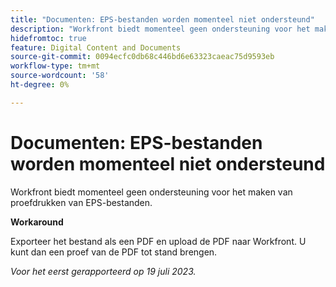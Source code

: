 ```yaml
---
title: "Documenten: EPS-bestanden worden momenteel niet ondersteund"
description: "Workfront biedt momenteel geen ondersteuning voor het maken van proefdrukken van EPS-bestanden."
hidefromtoc: true
feature: Digital Content and Documents
source-git-commit: 0094ecfc0db68c446bd6e63323caeac75d9593eb
workflow-type: tm+mt
source-wordcount: '58'
ht-degree: 0%

---
```



# Documenten: EPS-bestanden worden momenteel niet ondersteund

<!--WF, WFP-->

Workfront biedt momenteel geen ondersteuning voor het maken van proefdrukken van EPS-bestanden.

**Workaround**

Exporteer het bestand als een PDF en upload de PDF naar Workfront. U kunt dan een proef van de PDF tot stand brengen.

_Voor het eerst gerapporteerd op 19 juli 2023._
